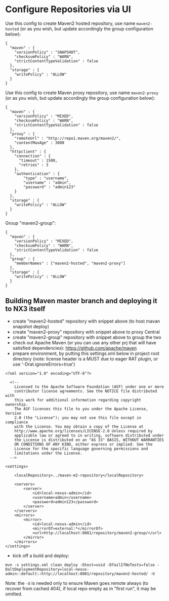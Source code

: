 <!--

    Sonatype Nexus (TM) Open Source Version
    Copyright (c) 2008-present Sonatype, Inc.
    All rights reserved. Includes the third-party code listed at http://links.sonatype.com/products/nexus/oss/attributions.

    This program and the accompanying materials are made available under the terms of the Eclipse Public License Version 1.0,
    which accompanies this distribution and is available at http://www.eclipse.org/legal/epl-v10.html.

    Sonatype Nexus (TM) Professional Version is available from Sonatype, Inc. "Sonatype" and "Sonatype Nexus" are trademarks
    of Sonatype, Inc. Apache Maven is a trademark of the Apache Software Foundation. M2eclipse is a trademark of the
    Eclipse Foundation. All other trademarks are the property of their respective owners.

-->
# Configure Repositories via UI

Use this config to create Maven2 hosted repository, use name `maven2-hosted` (or as you wish, but update accordingly the group configuration below):

```
{
  "maven" : {
    "versionPolicy" : "SNAPSHOT",
    "checksumPolicy" : "WARN",
    "strictContentTypeValidation" : false
  },
  "storage" : {
    "writePolicy" : "ALLOW"
  }
}
```

Use this config to create Maven proxy repository, use name `maven2-proxy` (or as you wish, but update accordingly the group configuration below):
```
{
  "maven" : {
    "versionPolicy" : "MIXED",
    "checksumPolicy" : "WARN",
    "strictContentTypeValidation" : false
  },
  "proxy" : {
    "remoteUrl" : "http://repo1.maven.org/maven2/",
    "contentMaxAge" : 3600
  },
  "httpclient" : {
    "connection" : {
      "timeout" : 1500,
      "retries" : 3
    },
    "authentication" : {
        "type" : "username",
        "username" : "admin",
        "password" : "admin123"
    }
  },
  "storage" : {
    "writePolicy" : "ALLOW"
  }
}
```

Group "maven2-group":
```
{
  "maven" : {
    "versionPolicy" : "MIXED",
    "checksumPolicy" : "WARN",
    "strictContentTypeValidation" : false
  },
  "group" : {
    "memberNames" : ["maven2-hosted", "maven2-proxy"]
  },
  "storage" : {
    "writePolicy" : "ALLOW"
  }
}
```

## Building Maven master branch and deploying it to NX3 itself

* create "maven2-hosted" repository with snippet above (to host mavan snapshot deploy)
* create "maven2-proxy" repository with snippet above to proxy Central
* create "maven2-group" repository with snippet above to group the two
* check out Apache Maven (or you can use any other prj that will have satisfied dependencies): https://github.com/apache/maven
* prepare environment, by putting this settings.xml below in project root directory (note: license header is a MUST due to eager RAT plugin, or use '-Drat.ignoreErrors=true')
```
<?xml version="1.0" encoding="UTF-8"?>

  <!--
    Licensed to the Apache Software Foundation (ASF) under one or more
    contributor license agreements. See the NOTICE file distributed with
    this work for additional information regarding copyright ownership.
    The ASF licenses this file to you under the Apache License, Version
    2.0 (the "License"); you may not use this file except in compliance
    with the License. You may obtain a copy of the License at
    http://www.apache.org/licenses/LICENSE-2.0 Unless required by
    applicable law or agreed to in writing, software distributed under
    the License is distributed on an "AS IS" BASIS, WITHOUT WARRANTIES
    OR CONDITIONS OF ANY KIND, either express or implied. See the
    License for the specific language governing permissions and
    limitations under the License.
  -->

<settings>

    <localRepository>../maven-m2-repository</localRepository>

	<servers>
		<server>
			<id>local-nexus-admin</id>
			<username>admin</username>
			<password>admin123</password>
		</server>
	</servers>
	<mirrors>
		<mirror>
			<id>local-nexus-admin</id>
			<mirrorOf>external:*</mirrorOf>
			<url>http://localhost:8081/repository/maven2-group/</url>
		</mirror>
	</mirrors>
</settings>
```
* kick off a build and deploy:
```
mvn -s settings.xml clean deploy -Dtest=void -DfailIfNoTests=false -DaltDeploymentRepository=local-nexus-admin::default::http://localhost:8081/repository/maven2-hosted/ -U
```
Note: the `-U` is needed only to ensure Maven goes remote always (to recover from cached 404), if local repo empty as in "first run", it may be omitted.

